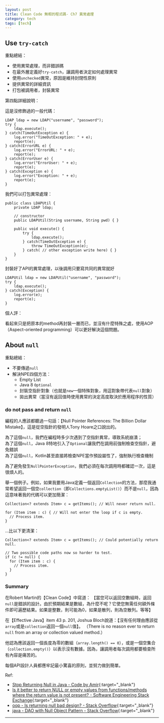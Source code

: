 ```yaml
---
layout: post
title: Clean Code 無暇的程式碼- Ch7 異常處理
category: tech
tags: [tech]
---
```


## Use `try-catch`

重點總結：
- 使用異常處理，而非錯誤碼
- 在最外層定義好`try-catch`，讓調用者決定如何處理異常
- 使用`unchecked`異常，原因是維持封閉性原則
- 提供異常的詳細資訊
- 打包被調用者，封裝異常

第四點詳細說明：

這是沒修飾過的一般代碼：

```
LDAP ldap = new LDAP("username", "password");
try {
    ldap.execute();
} catch(TimeOutException e) {
    log.error("TimeOutException: " + e);
    report(e);
} catch(ErrorURL e) {
    log.error("ErrorURL: " + e);
    report(e);
} catch(ErrorUser e) {
    log.error("ErrorUser: " + e);
    report(e);
} catch(Exception e) {
    log.error("Exception: " + e);
    report(e);
}
```

我們可以打包異常處理：

```
public class LDAPUtil {
    private LDAP ldap;

    // constructor
    public LDAPUtil(String username, String pwd) { }

    public void execute() {
        try {
            ldap.execute();
        } catch(TimeOutException e) {
            throw TimeOutException(e);
        } catch( // other exception write here) { }
    }
}
```

封裝好了API的異常處理，以後調用只要寫共同的異常就好

```
LDAPUtil ldap = new LDAPUtil("username", "password");
try {
    ldap.execute();
} catch(Exception) {
    log.error(e);
    report(e);
}
```

個人評：

看起來只是把原本的method再封裝一層而已，並沒有什麼特殊之處，使用AOP（Aspect-oriented programming）可以更好解決這個問題。

## About `null`

重點總結：
- 不要傳遞`null`
- 解決NPE四個方法：
   - Empty List
   - Java 8 `Optional`
   - 封裝空指針對象（也就是`new`一個特殊對象，用這對象帶代表`null`對象）
   - 拋出異常（當沒有返回值時使用異常的決定高度取決於應用程序的性質）

### do not pass and return `null`

編程的人應該都聽過一句話：【Null Pointer References: The Billion Dollar Mistake】，這是從空指針的發明人Tony Hoare之口說出的。

為了這個`null`，我們在編程時多少次遇到了空指針異常，導致系統崩潰；<br>
為了這個`null`，Java 8特地引入了`Optional`讓我們在調用前強制檢查空指針，避免錯誤<br>
為了這個`null`，Kotlin甚至直接將檢查NPE當作預設屬性了，強制執行檢查機制

為了避免發生`NullPointerException`，我們必須在每次調用時都確認一次，這是很煩人的。

舉一個例子。例如，如果我要用Java定義一個返回`Collection`的方法，那麼我通常希望返回一個空`collection`（即`Collections.emptyList()`）而不是`null`，因為這意味著我的代碼可以更加簡潔：

```
Collection<? extends Item> c = getItems(); // Will never return null.

for (Item item : c) { // Will not enter the loop if c is empty.
  // Process item.
}
```

...比以下更清潔：

```
Collection<? extends Item> c = getItems(); // Could potentially return null.

// Two possible code paths now so harder to test.
if (c != null) {
  for (Item item : c) {
    // Process item.
  }
}
```

### Summary

在Robert Martin的【Clean Code】中寫道：
【當您可以返回空數組時，返回`null`是錯誤的設計。由於預期結果是數組，為什麼不呢？它使您無需任何額外條件即可遍歷結果。如果是整數，則可能為0，如果是散列，則為空散列。等等】

在【Effective Java】item 43 p. 201, Joshua Bloch說道：【沒有任何理由應該從`array`或是`collection`返回一個`null`值】。
（There is no reason ever to return `null` from an array or collection valued method.）

他認為應該返回一個長度為零的數組（`array.length() == 0`），或是一個空集合（`collection.empty()`）以表示沒有數據。因為，讓調用者每次調用都要檢查所有內容是痛苦的。

每個API設計人員都應牢記最小驚喜的原則，並努力做到簡單。

Ref:
- [Stop Returning Null in Java - Code by Amir](https://www.codebyamir.com/blog/stop-returning-null-in-java){:target="_blank"}
- [Is it better to return NULL or empty values from functions/methods where the return value is not present? - Software Engineering Stack Exchange](https://bit.ly/2QOquoP){:target="_blank"}
- [oop - Is returning null bad design? - Stack Overflow](https://bit.ly/2ua8y03){:target="_blank"}
- [java - DAO with Null Object Pattern - Stack Overflow](https://bit.ly/35eBMI7){:target="_blank"}

---
